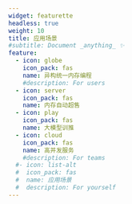 ```yaml
---
widget: featurette
headless: true
weight: 10
title: 应用场景
#subtitle: Document _anything_ ✨
feature:
  - icon: globe
    icon_pack: fas
    name: 异构统一内存编程
    #description: For users
  - icon: server
    icon_pack: fas
    name: 内存自动超售
  - icon: play
    icon_pack: fas
    name: 大模型训推
  - icon: cloud
    icon_pack: fas
    name: 高并发服务
    #description: For teams
  #- icon: list-alt
  #  icon_pack: fas
  #  name: 应用场景
  #  description: For yourself
---
```

